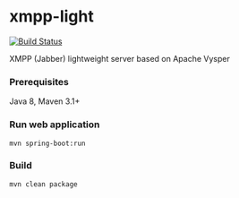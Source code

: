 # xmpp-light

[![Build Status](https://travis-ci.org/tumakha/xmpp-light.svg?branch=master)](https://travis-ci.org/tumakha/xmpp-light)

XMPP (Jabber) lightweight server based on Apache Vysper

### Prerequisites
Java 8, Maven 3.1+

### Run web application

    mvn spring-boot:run

### Build

    mvn clean package
    
    
